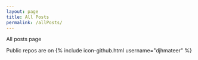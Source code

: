 ```yaml
---
layout: page
title: All Posts
permalink: /allPosts/
---
```


All posts page


Public repos are on 
{% include icon-github.html username="djhmateer" %} 